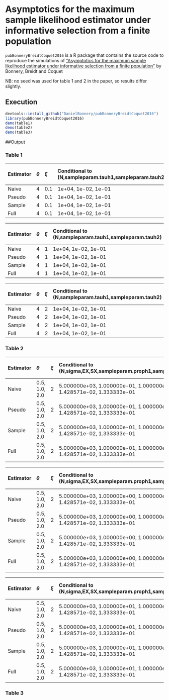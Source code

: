 # Asymptotics for the maximum sample likelihood estimator under informative selection from a finite population

`pubBonneryBreidtCoquet2016` is a R package that contains the source code to reproduce the simulations of ["Asymptotics for the maximum sample likelihood estimator under informative selection from a finite population"](http://www.e-publications.org/ims/submission/BEJ/user/submissionFile/23537?confirm=3b2ff5b3) by Bonnery, Breidt and Coquet

NB: no seed was used for table 1 and 2 in the paper, so results differ slightly.

## Execution

```r
devtools::install_github("DanielBonnery/pubBonneryBreidtCoquet2016")
library(pubBonneryBreidtCoquet2016)
demo(table1)
demo(table2)
demo(table3)
```

##Output



                                                                                                
### Table 1


|Estimator |$\theta$ |$\xi$ |Conditional to (N,sampleparam.tauh1,sampleparam.tauh2) |Mean |% Relative Bias |RMSE Ratio |Empirical Variance |Asymptotic Variance |
|:---------|:--------|:-----|:------------------------------------------------------|:----|:---------------|:----------|:------------------|:-------------------|
|Naive     |4        |0.1   |1e+04, 1e-02, 1e-01                                    |4.1  |2.39            |1.35043    |0.0181758          |NA                  |
|Pseudo    |4        |0.1   |1e+04, 1e-02, 1e-01                                    |4.01 |0.311           |1.53996    |0.0309899          |NA                  |
|Sample    |4        |0.1   |1e+04, 1e-02, 1e-01                                    |4.01 |0.143           |1          |0.0201916          |0.0200028           |
|Full      |4        |0.1   |1e+04, 1e-02, 1e-01                                    |NaN  |NaN             |NA         |NA                 |NA                  |



|Estimator |$\theta$ |$\xi$ |Conditional to (N,sampleparam.tauh1,sampleparam.tauh2) |Mean |% Relative Bias |RMSE Ratio |Empirical Variance |Asymptotic Variance |
|:---------|:--------|:-----|:------------------------------------------------------|:----|:---------------|:----------|:------------------|:-------------------|
|Naive     |4        |1     |1e+04, 1e-02, 1e-01                                    |4.86 |21.5            |15.3729    |0.031139           |NA                  |
|Pseudo    |4        |1     |1e+04, 1e-02, 1e-01                                    |4.05 |1.19            |2.13148    |0.104135           |NA                  |
|Sample    |4        |1     |1e+04, 1e-02, 1e-01                                    |4.02 |0.416           |1          |0.0496496          |0.0509886           |
|Full      |4        |1     |1e+04, 1e-02, 1e-01                                    |NaN  |NaN             |NA         |NA                 |NA                  |



|Estimator |$\theta$ |$\xi$ |Conditional to (N,sampleparam.tauh1,sampleparam.tauh2) |Mean |% Relative Bias |RMSE Ratio |Empirical Variance |Asymptotic Variance |
|:---------|:--------|:-----|:------------------------------------------------------|:----|:---------------|:----------|:------------------|:-------------------|
|Naive     |4        |2     |1e+04, 1e-02, 1e-01                                    |5.59 |39.7            |33.8249    |0.0567029          |NA                  |
|Pseudo    |4        |2     |1e+04, 1e-02, 1e-01                                    |4.06 |1.4             |1.87451    |0.139452           |NA                  |
|Sample    |4        |2     |1e+04, 1e-02, 1e-01                                    |4.02 |0.419           |1          |0.0757842          |0.0771277           |
|Full      |4        |2     |1e+04, 1e-02, 1e-01                                    |NaN  |NaN             |NA         |NA                 |NA                  |

### Table 2


|Estimator |$\theta$      |$\xi$ |Conditional to (N,sigma,EX,SX,sampleparam.proph1,sampleparam.proph2,sampleparam.tauh1,sampleparam.tauh2)       |Mean                |% Relative Bias      |RMSE Ratio                      |Empirical Variance                 |Asymptotic Variance                |
|:---------|:-------------|:-----|:--------------------------------------------------------------------------------------------------------------|:-------------------|:--------------------|:-------------------------------|:----------------------------------|:----------------------------------|
|Naive     |0.5, 1.0, 2.0 |2     |5.000000e+03, 1.000000e-01, 1.000000e+00, 1.000000e+00, 7.000000e-01, 3.000000e-01, 1.428571e-02, 1.333333e-01 |2.270, 0.788, 1.770 |354.0, -21.2, -11.4  |1.000000, 1.000000, 0.949222    |0.03503440, 0.01488560, 0.00829343 |NA                                 |
|Pseudo    |0.5, 1.0, 2.0 |2     |5.000000e+03, 1.000000e-01, 1.000000e+00, 1.000000e+00, 7.000000e-01, 3.000000e-01, 1.428571e-02, 1.333333e-01 |0.506, 1.010, 1.980 |1.110, 0.764, -1.150 |0.0218302, 0.5959420, 0.2771730 |0.0692524, 0.0355714, 0.0170555    |NA                                 |
|Sample    |0.5, 1.0, 2.0 |2     |5.000000e+03, 1.000000e-01, 1.000000e+00, 1.000000e+00, 7.000000e-01, 3.000000e-01, 1.428571e-02, 1.333333e-01 |2.270, 0.788, 1.770 |354.0, -21.2, -11.7  |1, 1, 1                         |0.03503430, 0.01488560, 0.00822708 |0.03207760, 0.01771640, 0.00892672 |
|Full      |0.5, 1.0, 2.0 |2     |5.000000e+03, 1.000000e-01, 1.000000e+00, 1.000000e+00, 7.000000e-01, 3.000000e-01, 1.428571e-02, 1.333333e-01 |NaN, NaN, NaN       |NaN, NaN, NaN        |NA, NA, NA                      |NA, NA, NA                         |NA                                 |



|Estimator |$\theta$      |$\xi$ |Conditional to (N,sigma,EX,SX,sampleparam.proph1,sampleparam.proph2,sampleparam.tauh1,sampleparam.tauh2)       |Mean                |% Relative Bias          |RMSE Ratio                      |Empirical Variance                 |Asymptotic Variance             |
|:---------|:-------------|:-----|:--------------------------------------------------------------------------------------------------------------|:-------------------|:------------------------|:-------------------------------|:----------------------------------|:-------------------------------|
|Naive     |0.5, 1.0, 2.0 |2     |5.000000e+03, 1.000000e+00, 1.000000e+00, 1.000000e+00, 7.000000e-01, 3.000000e-01, 1.428571e-02, 1.333333e-01 |2.22, 0.80, 1.78    |344.0, -20.0, -10.8      |1.000000, 1.000000, 0.946413    |0.03629040, 0.01526960, 0.00786459 |NA                              |
|Pseudo    |0.5, 1.0, 2.0 |2     |5.000000e+03, 1.000000e+00, 1.000000e+00, 1.000000e+00, 7.000000e-01, 3.000000e-01, 1.428571e-02, 1.333333e-01 |0.509, 1.000, 1.980 |1.7900, -0.0283, -1.0800 |0.0241624, 0.6473600, 0.2935950 |0.0722261, 0.0359059, 0.0163376    |NA                              |
|Sample    |0.5, 1.0, 2.0 |2     |5.000000e+03, 1.000000e+00, 1.000000e+00, 1.000000e+00, 7.000000e-01, 3.000000e-01, 1.428571e-02, 1.333333e-01 |2.22, 0.80, 1.78    |344.0, -20.0, -11.1      |1, 1, 1                         |0.03629030, 0.01526950, 0.00780168 |0.0421493, 0.0177310, 0.0113943 |
|Full      |0.5, 1.0, 2.0 |2     |5.000000e+03, 1.000000e+00, 1.000000e+00, 1.000000e+00, 7.000000e-01, 3.000000e-01, 1.428571e-02, 1.333333e-01 |NaN, NaN, NaN       |NaN, NaN, NaN            |NA, NA, NA                      |NA, NA, NA                         |NA                              |



|Estimator |$\theta$      |$\xi$ |Conditional to (N,sigma,EX,SX,sampleparam.proph1,sampleparam.proph2,sampleparam.tauh1,sampleparam.tauh2)       |Mean                |% Relative Bias      |RMSE Ratio                   |Empirical Variance                 |Asymptotic Variance                |
|:---------|:-------------|:-----|:--------------------------------------------------------------------------------------------------------------|:-------------------|:--------------------|:----------------------------|:----------------------------------|:----------------------------------|
|Naive     |0.5, 1.0, 2.0 |2     |5.000000e+03, 1.000000e+01, 1.000000e+00, 1.000000e+00, 7.000000e-01, 3.000000e-01, 1.428571e-02, 1.333333e-01 |1.140, 0.967, 1.960 |129.00, -3.28, -1.84 |0.999998, 1.000000, 0.939560 |0.03690170, 0.01580060, 0.00764552 |NA                                 |
|Pseudo    |0.5, 1.0, 2.0 |2     |5.000000e+03, 1.000000e+01, 1.000000e+00, 1.000000e+00, 7.000000e-01, 3.000000e-01, 1.428571e-02, 1.333333e-01 |0.506, 0.998, 1.970 |1.24, -0.23, -1.32   |0.192368, 2.369780, 2.048620 |0.0866027, 0.0399814, 0.0189159    |NA                                 |
|Sample    |0.5, 1.0, 2.0 |2     |5.000000e+03, 1.000000e+01, 1.000000e+00, 1.000000e+00, 7.000000e-01, 3.000000e-01, 1.428571e-02, 1.333333e-01 |1.140, 0.967, 1.960 |129.00, -3.28, -2.23 |1, 1, 1                      |0.03690150, 0.01580050, 0.00758437 |0.05181540, 0.01628270, 0.00887132 |
|Full      |0.5, 1.0, 2.0 |2     |5.000000e+03, 1.000000e+01, 1.000000e+00, 1.000000e+00, 7.000000e-01, 3.000000e-01, 1.428571e-02, 1.333333e-01 |NaN, NaN, NaN       |NaN, NaN, NaN        |NA, NA, NA                   |NA, NA, NA                         |NA                                 |


### Table 3


